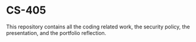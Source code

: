 # CS-405

This repository contains all the coding related work, the security policy, the presentation, and the portfolio reflection.
